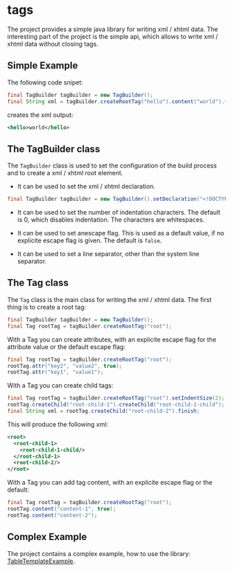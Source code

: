 # tags #
The project provides a simple java library for writing xml / xhtml data. The interesting part of the project is the simple api, which allows to write xml / xhtml data without closing tags.

## Simple Example ##
The following code snipet:
```java
final TagBuilder tagBuilder = new TagBuilder();
final String xml = tagBuilder.createRootTag("hello").content("world").finish();
```
creates the xml output:
```xml
<hello>world</hello>
```

## The TagBuilder class ##
The `TagBuilder` class is used to set the configuration of the build process and to create a xml / xhtml root element. 

* It can be used to set the xml / xhtml declaration.
```java
final TagBuilder tagBuilder = new TagBuilder().setDeclaration("<!DOCTYPE html>");
```
* It can be used to set the number of indentation characters. The default is 0, which disables indentation. The characters are whitespaces.

* It can be used to set anescape flag. This is used as a default value, if no explicite escape flag is given. The default is `false`.

* It can be used to set a line separator, other than the system line separator.

## The Tag class ##
The `Tag` class is the main class for writing the xml / xhtml data. The first thing is to create a root tag:
```java
final TagBuilder tagBuilder = new TagBuilder();
final Tag rootTag = tagBuilder.createRootTag("root");
```

With a Tag you can create attributes, with an explicite escape flag for the attribute value or the default escape flag:
```java
final Tag rootTag = tagBuilder.createRootTag("root");
rootTag.attr("key2", "value2", true);
rootTag.attr("key1", "value1");
```

With a Tag you can create child tags:
```java
final Tag rootTag = tagBuilder.createRootTag("root").setIndentSize(2);
rootTag.createChild("root-child-1").createChild("root-child-1-child");
final String xml = rootTag.createChild("root-child-2").finish;
```
This will produce the following xml:
```xml
<root>
  <root-child-1>
    <root-child-1-child/>
  </root-child-1>
  <root-child-2/>
</root>
```

With a Tag you can add tag content, with an explicite escape flag or the default:
```java
final Tag rootTag = tagBuilder.createRootTag("root");
rootTag.content("content-1", true);
rootTag.content("content-2");
```

## Complex Example ##
The project contains a complex example, how to use the library: [TableTemplateExample](https://github.com/dead-end/tags/blob/master/src/test/java/de/dead/end/tags/TableTemplateExample.java). 
